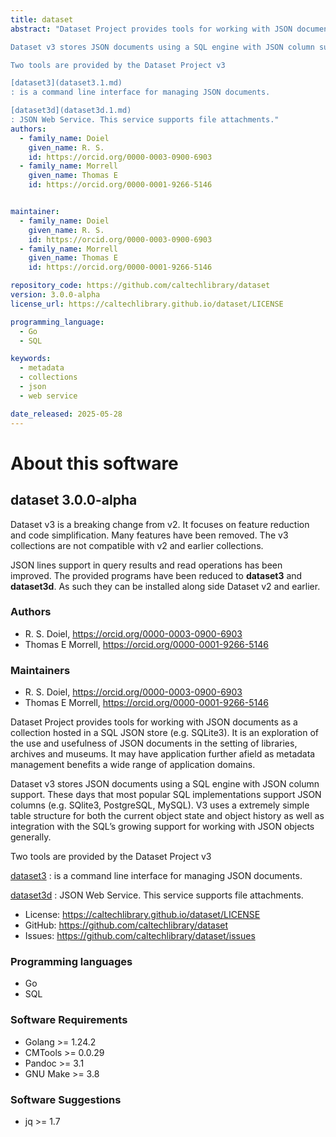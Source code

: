 ```yaml
---
title: dataset
abstract: "Dataset Project provides tools for working with JSON documents as a collection hosted in a SQL JSON store (e.g. SQLite3). It is an exploration of the use and usefulness of JSON documents in the setting of libraries, archives and museums. It may have application further afield as metadata management benefits a wide range of application domains.

Dataset v3 stores JSON documents using a SQL engine with JSON column support. These days that most popular SQL implementations support JSON columns (e.g. SQlite3, PostgreSQL, MySQL). V3 uses a extremely simple table structure for both the current object state and object history as well as integration with the SQL’s growing support for working with JSON objects generally.

Two tools are provided by the Dataset Project v3

[dataset3](dataset3.1.md)
: is a command line interface for managing JSON documents. 

[dataset3d](dataset3d.1.md)
: JSON Web Service. This service supports file attachments."
authors:
  - family_name: Doiel
    given_name: R. S.
    id: https://orcid.org/0000-0003-0900-6903
  - family_name: Morrell
    given_name: Thomas E
    id: https://orcid.org/0000-0001-9266-5146


maintainer:
  - family_name: Doiel
    given_name: R. S.
    id: https://orcid.org/0000-0003-0900-6903
  - family_name: Morrell
    given_name: Thomas E
    id: https://orcid.org/0000-0001-9266-5146

repository_code: https://github.com/caltechlibrary/dataset
version: 3.0.0-alpha
license_url: https://caltechlibrary.github.io/dataset/LICENSE

programming_language:
  - Go
  - SQL

keywords:
  - metadata
  - collections
  - json
  - web service

date_released: 2025-05-28
---
```


About this software
===================

## dataset 3.0.0-alpha

Dataset v3 is a breaking change from v2. It focuses on feature reduction and code simplification. Many features have been removed. The v3 collections are not compatible with v2 and earlier collections.

JSON lines support in query results and read operations has been improved. The provided programs have been reduced to __dataset3__ and __dataset3d__. As such they can be installed along side Dataset v2 and earlier.

### Authors

- R. S. Doiel, <https://orcid.org/0000-0003-0900-6903>
- Thomas E Morrell, <https://orcid.org/0000-0001-9266-5146>




### Maintainers

- R. S. Doiel, <https://orcid.org/0000-0003-0900-6903>
- Thomas E Morrell, <https://orcid.org/0000-0001-9266-5146>


Dataset Project provides tools for working with JSON documents as a collection hosted in a SQL JSON store (e.g. SQLite3). It is an exploration of the use and usefulness of JSON documents in the setting of libraries, archives and museums. It may have application further afield as metadata management benefits a wide range of application domains.

Dataset v3 stores JSON documents using a SQL engine with JSON column support. These days that most popular SQL implementations support JSON columns (e.g. SQlite3, PostgreSQL, MySQL). V3 uses a extremely simple table structure for both the current object state and object history as well as integration with the SQL’s growing support for working with JSON objects generally.

Two tools are provided by the Dataset Project v3

[dataset3](dataset3.1.md)
: is a command line interface for managing JSON documents. 

[dataset3d](dataset3d.1.md)
: JSON Web Service. This service supports file attachments.

- License: <https://caltechlibrary.github.io/dataset/LICENSE>
- GitHub: <https://github.com/caltechlibrary/dataset>
- Issues: <https://github.com/caltechlibrary/dataset/issues>

### Programming languages

- Go
- SQL




### Software Requirements

- Golang &gt;&#x3D; 1.24.2
- CMTools &gt;&#x3D; 0.0.29
- Pandoc &gt;&#x3D; 3.1
- GNU Make &gt;&#x3D; 3.8


### Software Suggestions

- jq &gt;&#x3D; 1.7


